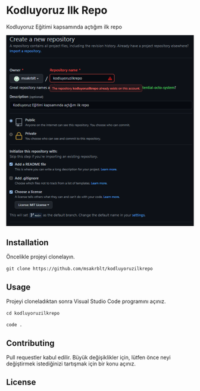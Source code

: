 # Kodluyoruz Ilk Repo
Kodluyoruz Eğitimi kapsamında açtığım ilk repo

![](Images/Kodluyoruz.png)

## Installation

Öncelikle projeyi clonelayın.

`git clone https://github.com/msakrblt/kodluyoruzilkrepo`



## Usage

Projeyi cloneladıktan sonra Visual Studio Code programını açınız.

`cd kodluyoruzilkrepo`

`code .`



## Contributing

Pull requestler kabul edilir. Büyük değişiklikler için, lütfen önce neyi değiştirmek istediğinizi tartışmak için bir konu açınız.



## License

![]()
